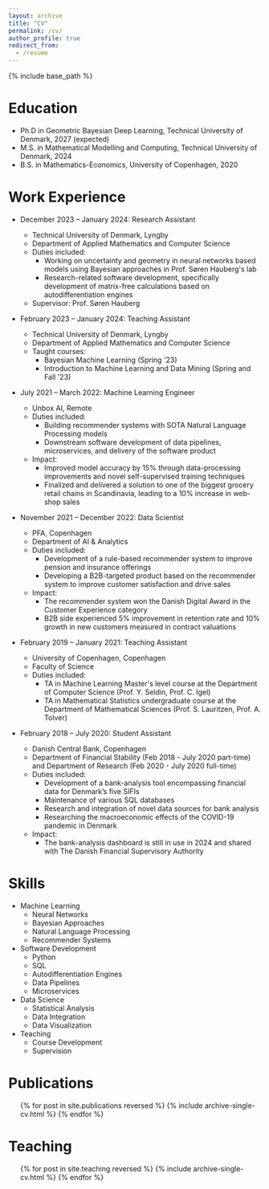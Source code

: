 ```yaml
---
layout: archive
title: "CV"
permalink: /cv/
author_profile: true
redirect_from:
  - /resume
---
```


{% include base_path %}

Education
======
* Ph.D in Geometric Bayesian Deep Learning, Technical University of Denmark, 2027 (expected)
* M.S. in Mathematical Modelling and Computing, Technical University of Denmark, 2024
* B.S. in Mathematics-Economics, University of Copenhagen, 2020

Work Experience
======
* December 2023 – January 2024: Research Assistant
  * Technical University of Denmark, Lyngby
  * Department of Applied Mathematics and Computer Science
  * Duties included:
    * Working on uncertainty and geometry in neural networks based models using Bayesian approaches in Prof. Søren Hauberg's lab
    * Research-related software development, specifically development of matrix-free calculations based on autodifferentiation engines
  * Supervisor: Prof. Søren Hauberg

* February 2023 – January 2024: Teaching Assistant
  * Technical University of Denmark, Lyngby
  * Department of Applied Mathematics and Computer Science
  * Taught courses:
    * Bayesian Machine Learning (Spring '23)
    * Introduction to Machine Learning and Data Mining (Spring and Fall '23)

* July 2021 – March 2022: Machine Learning Engineer
  * Unbox AI, Remote
  * Duties included:
    * Building recommender systems with SOTA Natural Language Processing models
    * Downstream software development of data pipelines, microservices, and delivery of the software product
  * Impact:
    * Improved model accuracy by 15% through data-processing improvements and novel self-supervised training techniques
    * Finalized and delivered a solution to one of the biggest grocery retail chains in Scandinavia, leading to a 10% increase in web-shop sales

* November 2021 – December 2022: Data Scientist
  * PFA, Copenhagen
  * Department of AI & Analytics
  * Duties included:
    * Development of a rule-based recommender system to improve pension and insurance offerings
    * Developing a B2B-targeted product based on the recommender system to improve customer satisfaction and drive sales
  * Impact:
    * The recommender system won the Danish Digital Award in the Customer Experience category
    * B2B side experienced 5% improvement in retention rate and 10% growth in new customers measured in contract valuations

* February 2019 – January 2021: Teaching Assistant
  * University of Copenhagen, Copenhagen
  * Faculty of Science
  * Duties included:
    * TA in Machine Learning Master's level course at the Department of Computer Science (Prof. Y. Seldin, Prof. C. Igel)
    * TA in Mathematical Statistics undergraduate course at the Department of Mathematical Sciences (Prof. S. Lauritzen, Prof. A. Tolver)

* February 2018 – July 2020: Student Assistant
  * Danish Central Bank, Copenhagen
  * Department of Financial Stability (Feb 2018 - July 2020 part-time) and Department of Research (Feb 2020 - July 2020 full-time)
  * Duties included:
    * Development of a bank-analysis tool encompassing financial data for Denmark’s five SIFIs
    * Maintenance of various SQL databases
    * Research and integration of novel data sources for bank analysis
    * Researching the macroeconomic effects of the COVID-19 pandemic in Denmark
  * Impact:
    * The bank-analysis dashboard is still in use in 2024 and shared with The Danish Financial Supervisory Authority

Skills
======
* Machine Learning
  * Neural Networks
  * Bayesian Approaches
  * Natural Language Processing
  * Recommender Systems
* Software Development
  * Python
  * SQL
  * Autodifferentiation Engines
  * Data Pipelines
  * Microservices
* Data Science
  * Statistical Analysis
  * Data Integration
  * Data Visualization
* Teaching
  * Course Development
  * Supervision

Publications
======
  <ul>{% for post in site.publications reversed %}
    {% include archive-single-cv.html %}
  {% endfor %}</ul>
    
Teaching
======
  <ul>{% for post in site.teaching reversed %}
    {% include archive-single-cv.html %}
  {% endfor %}</ul>
  